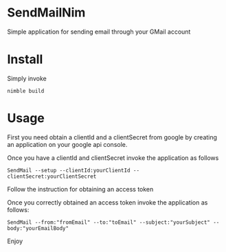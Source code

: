 # SendMailNim
Simple application for sending email through your GMail account

# Install
Simply invoke
```
nimble build
```

# Usage
First you need obtain a clientId and a clientSecret
from google by creating an application on your google api
console.

Once you have a clientId and clientSecret invoke
the application as follows
```
SendMail --setup --clientId:yourClientId --clientSecret:yourClientSecret
```
Follow the instruction for obtaining an access token

Once you correctly obtained an access token invoke
the application as follows:
```
SendMail --from:"fromEmail" --to:"toEmail" --subject:"yourSubject" --body:"yourEmailBody"
```

Enjoy